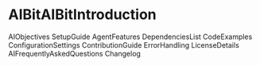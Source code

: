 # AIBitAIBitIntroduction
AIObjectives
SetupGuide
AgentFeatures
DependenciesList
CodeExamples
ConfigurationSettings
ContributionGuide
ErrorHandling
LicenseDetails
AIFrequentlyAskedQuestions
Changelog
